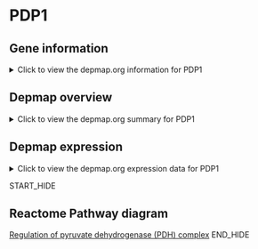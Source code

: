 <h1>PDP1</h1>

<h2>Gene information</h2>
<details>
  <summary>Click to view the depmap.org information for PDP1</summary>
  <iframe src="https://depmap.org/portal/gene/PDP1?tab=about" style="border:none;width:100%;height:800px"></iframe>
</details>

<h2>Depmap overview</h2>
<details>
  <summary>Click to view the depmap.org summary for PDP1</summary>
  <iframe src="https://depmap.org/portal/gene/PDP1?tab=overview" style="border:none;width:100%;height:800px"></iframe>
</details>

<h2>Depmap expression</h2>
<details>
  <summary>Click to view the depmap.org expression data for PDP1</summary>
  <iframe src="https://depmap.org/portal/gene/PDP1?tab=characterization" style="border:none;width:100%;height:800px"></iframe>
</details>


START_HIDE
<h2>Reactome Pathway diagram</h2>
<a href="https://reactome.org/PathwayBrowser/#/R-HSA-204174">Regulation of pyruvate dehydrogenase (PDH) complex</a>
END_HIDE


